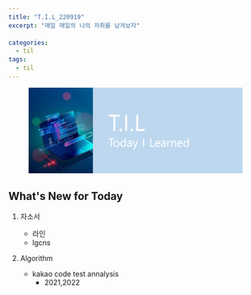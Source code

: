 ```yaml
---
title: "T.I.L_220919"
excerpt: "매일 매일의 나의 자취를 남겨보자"

categories:
  - til
tags:
  - til
---
```

<figure>
    <img src="/assets/images/til_image.png">
</figure>

## What's New for Today   
1. 자소서
    - 라인
    - lgcns

2. Algorithm
    - kakao code test annalysis
        - 2021,2022
    
  




